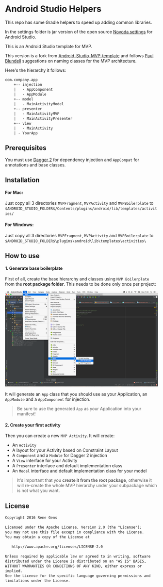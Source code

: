 # Android Studio Helpers

This repo has some Gradle helpers to speed up adding common libraries.

In the settings folder is jar version of the open source [Novoda settings](https://medium.com/sebs-top-tips/share-the-settings-with-the-whole-team-android-studio-protip-6-3cce16eb2ea4#.wlu8xdrn6) for Android Studio.

This is an Android Studio template for MVP. 

This version is a fork from [Android-Studio-MVP-template](https://github.com/benoitletondor/Android-Studio-MVP-template) and follows [Paul Blundell](https://www.novoda.com/blog/better-class-naming/) suggestions on naming classes for the MVP architecture. 

Here's the hierarchy it follows:

```
com.company.app
    +-- injection
    |   - AppComponent
    |   - AppModule
    +-- model
    |   - MainActivityModel
    +-- presenter
    |   - MainActivityMVP
    |   - MainActivityPresenter
    +-- view
    |   - MainActivity
    | - YourApp
```

## Prerequisites

You must use [Dagger 2](http://google.github.io/dagger/) for dependency injection and `AppCompat` for annotations and base classes.

## Installation

#### For Mac:

Just copy all 3 directories `MVPFragment`, `MVPActivity` and `MVPBoilerplate` to `$ANDROID_STUDIO_FOLDER$/Contents/plugins/android/lib/templates/activities/`

#### For Windows:

Just copy all 3 directories `MVPFragment`, `MVPActivity` and `MVPBoilerplate` to `$ANDROID_STUDIO_FOLDER$\plugins\android\lib\templates\activities\`

## How to use

#### 1. Generate base boilerplate

First of all, create the base hierarchy and classes using `MVP Boilerplate` from the **root package folder**. This needs to be done only once per project:

![Create MVP Boilerplate](static/createboilerplate.png "Create MVP Boilerplate")

It will generate an `App` class that you should use as your Application, an `AppModule` and a `AppComponent` for injection.

> Be sure to use the generated `App` as your Application into your manifest!

#### 2. Create your first activity

Then you can create a new `MVP Activity`. It will create:

- An `Activity`
- A layout for your Activity based on Constraint Layout
- A `Component` and a `Module` for Dagger 2 injection
- A `View` interface for your Activity
- A `Presenter` interface and default implementation class
- An `Model` interface and default implementation class for your model

> It's important that you **create it from the root package**, otherwise it will re-create the whole MVP hierarchy under your subpackage which is not what you want.

## License

    Copyright 2016 Rene Gens

    Licensed under the Apache License, Version 2.0 (the "License");
    you may not use this file except in compliance with the License.
    You may obtain a copy of the License at

       http://www.apache.org/licenses/LICENSE-2.0

    Unless required by applicable law or agreed to in writing, software
    distributed under the License is distributed on an "AS IS" BASIS,
    WITHOUT WARRANTIES OR CONDITIONS OF ANY KIND, either express or implied.
    See the License for the specific language governing permissions and
    limitations under the License.
